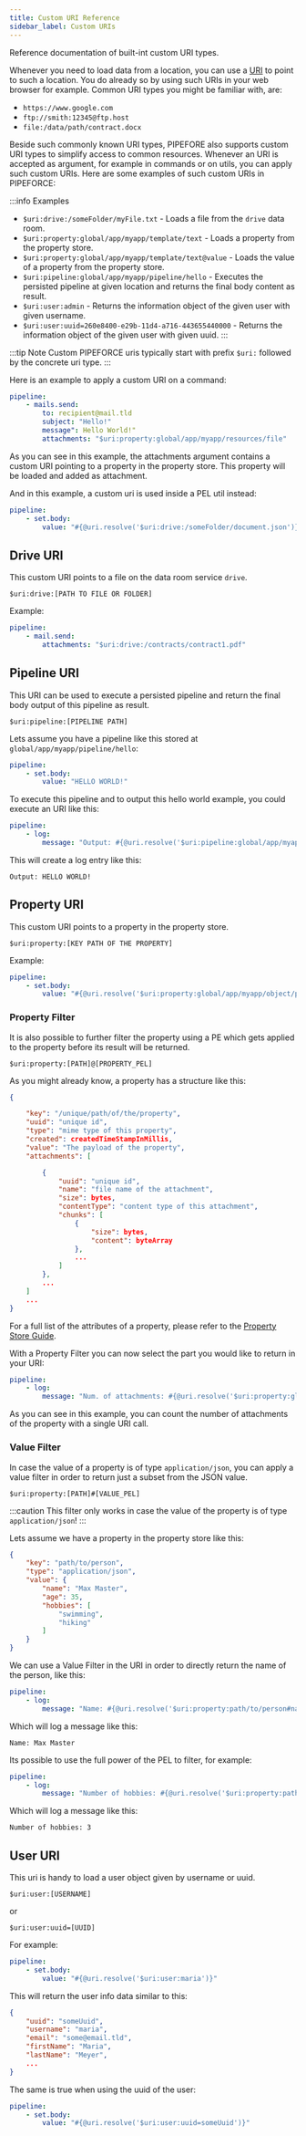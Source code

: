 ```yaml
---
title: Custom URI Reference
sidebar_label: Custom URIs
---
```


Reference documentation of built-int custom URI types.

Whenever you need to load data from a location, you can use a [URI](https://en.wikipedia.org/wiki/Uniform_Resource_Identifier) to  point to such a location. You do already so by using such URIs in your web browser for example. Common URI types you might be familiar with, are:

- ``https://www.google.com``
- ``ftp://smith:12345@ftp.host``
- ``file:/data/path/contract.docx``

Beside such commonly known URI types, PIPEFORE also supports custom URI types to simplify access to common resources. Whenever an URI is accepted as argument, for example in commands or on utils, you can apply such custom URIs. Here are some examples of such custom URIs in PIPEFORCE:

:::info Examples 
- ``$uri:drive:/someFolder/myFile.txt`` - Loads a file from the ``drive`` data room.
- ``$uri:property:global/app/myapp/template/text`` - Loads a property from the property store.
- ``$uri:property:global/app/myapp/template/text@value`` - Loads the value of a property from the property store.
- ``$uri:pipeline:global/app/myapp/pipeline/hello`` - Executes the persisted pipeline at given location and returns the final body content as result.
- ``$uri:user:admin`` - Returns the information object of the given user with given username.
- ``$uri:user:uuid=260e8400-e29b-11d4-a716-443655440000`` - Returns the information object of the given user with given uuid.
:::

:::tip Note
Custom PIPEFORCE uris typically start with prefix ``$uri:`` followed by the concrete uri type. 
:::

Here is an example to apply a custom URI on a command:

```yaml
pipeline:
    - mails.send:
        to: recipient@mail.tld
        subject: "Hello!"
        message": Hello World!"
        attachments: "$uri:property:global/app/myapp/resources/file"
```
As you can see in this example, the attachments argument contains a custom URI pointing to a property in the property store. This property will be loaded and added as attachment.

And in this example, a custom uri is used inside a PEL util instead:

```yaml
pipeline:
    - set.body:
        value: "#{@uri.resolve('$uri:drive:/someFolder/document.json')}"
```

## Drive URI

This custom URI points to a file on the data room service ``drive``.

```
$uri:drive:[PATH TO FILE OR FOLDER]
```
Example:

```yaml
pipeline:
    - mail.send:
        attachments: "$uri:drive:/contracts/contract1.pdf"
```

## Pipeline URI

This URI can be used to execute a persisted pipeline and return the final body output of this pipeline as result.

```
$uri:pipeline:[PIPELINE PATH]
```

Lets assume you have a pipeline like this stored at ``global/app/myapp/pipeline/hello``:

```yaml
pipeline:
    - set.body:
        value: "HELLO WORLD!"
```

To execute this pipeline and to output this hello world example, you could execute an URI like this:

```yaml
pipeline:
    - log:
        message: "Output: #{@uri.resolve('$uri:pipeline:global/app/myapp/pipeline/hello')}"
```

This will create a log entry like this:

```
Output: HELLO WORLD!
```

## Property URI

This custom URI points to a property in the property store.

```
$uri:property:[KEY PATH OF THE PROPERTY]
```

Example:

```yaml
pipeline:
    - set.body:
        value: "#{@uri.resolve('$uri:property:global/app/myapp/object/person')}"
```

### Property Filter

It is also possible to further filter the property using a PE which gets applied to the property before its result will be returned.

```
$uri:property:[PATH]@[PROPERTY_PEL]
```

As you might already know, a property has a structure like this:

```json
{

    "key": "/unique/path/of/the/property",
    "uuid": "unique id",
    "type": "mime type of this property",
    "created": createdTimeStampInMillis,
    "value": "The payload of the property",
    "attachments": [

        {
            "uuid": "unique id",
            "name": "file name of the attachment",
            "size": bytes,
            "contentType": "content type of this attachment",
            "chunks": [
                {
                    "size": bytes,
                    "content": byteArray
                },
                ...
            ]
        },
        ...
    ]
    ...
}
```

For a full list of the attributes of a property, please refer to the [Property Store Guide](../guides/propertystore#what-is-a-property).

With a Property Filter you can now select the part you would like to return in your URI:

```yaml
pipeline:
    - log:
        message: "Num. of attachments: #{@uri.resolve('$uri:property:global/app/myapp/object/person@attachments.size()')}"
```
As you can see in this example, you can count the number of attachments of the property with a single URI call.

### Value Filter

In case the value of a property is of type ``application/json``, you can apply a value filter in order to return just a subset from the JSON value.

```
$uri:property:[PATH]#[VALUE_PEL]
```
:::caution
This filter only works in case the value of the property is of type ``application/json``!
:::

Lets assume we have a property in the property store like this:

```json
{
    "key": "path/to/person",
    "type": "application/json",
    "value": {
        "name": "Max Master",
        "age": 35,
        "hobbies": [
            "swimming",
            "hiking"
        ]
    }
}
```

We can use a Value Filter in the URI in order to directly return the name of the person, like this:

```yaml
pipeline:
    - log:
        message: "Name: #{@uri.resolve('$uri:property:path/to/person#name')}"
```

Which will log a message like this:

```
Name: Max Master
```

Its possible to use the full power of the PEL to filter, for example:

```yaml
pipeline:
    - log:
        message: "Number of hobbies: #{@uri.resolve('$uri:property:path/to/person#hobbies.size()')}"
```

Which will log a message like this:

```
Number of hobbies: 3
```

## User URI

This uri is handy to load a user object given by username or uuid.

```
$uri:user:[USERNAME]
```

or

```
$uri:user:uuid=[UUID]
```

For example:

```yaml
pipeline:
    - set.body:
        value: "#{@uri.resolve('$uri:user:maria')}"
```

This will return the user info data similar to this:

```json
{
    "uuid": "someUuid",
    "username": "maria",
    "email": "some@email.tld",
    "firstName": "Maria",
    "lastName": "Meyer",
    ...
}
```

The same is true when using the uuid of the user:

```yaml
pipeline:
    - set.body:
        value: "#{@uri.resolve('$uri:user:uuid=someUuid')}"
```